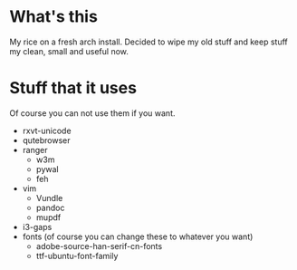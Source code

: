 # What's this
My rice on a fresh arch install. Decided to wipe my old stuff and keep stuff my clean, small and useful now.

# Stuff that it uses
Of course you can not use them if you want.
- rxvt-unicode
- qutebrowser
- ranger
  - w3m
  - pywal
  - feh
- vim
  - Vundle
  - pandoc
  - mupdf
- i3-gaps
- fonts (of course you can change these to whatever you want)
  - adobe-source-han-serif-cn-fonts
  - ttf-ubuntu-font-family

